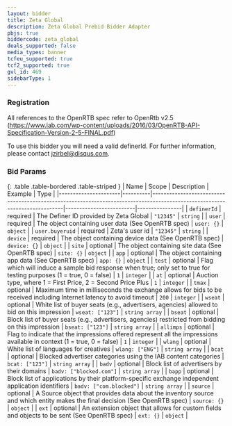 ```yaml
---
layout: bidder
title: Zeta Global
description: Zeta Global Prebid Bidder Adapter
pbjs: true
biddercode: zeta_global
deals_supported: false
media_types: banner
tcfeu_supported: true
tcf2_supported: true
gvl_id: 469
sidebarType: 1
---
```


### Registration

All references to the OpenRTB spec refer to OpenRtb v2.5 (<https://www.iab.com/wp-content/uploads/2016/03/OpenRTB-API-Specification-Version-2-5-FINAL.pdf>)

To use this bidder you will need a valid definerId.  For further information, please contact <jzirbel@disqus.com>.

### Bid Params

{: .table .table-bordered .table-striped }
| Name                 | Scope    | Description                                                                                                                | Example                 | Type           |
|----------------------|----------|----------------------------------------------------------------------------------------------------------------------------|-------------------------|----------------|
| `definerId`          | required | The Definer ID provided by Zeta Global                                                                                     | `"12345"`               | `string`       |
| `user`               | required | The object containing user data (See OpenRTB spec)                                                                         | `user: {}`              | `object`       |
| `user.buyeruid`      | required | Zeta's user id                                                                                                             | `"12345"`               | `string`       |
| `device`             | required | The object containing device data (See OpenRTB spec)                                                                       | `device: {}`            | `object`       |
| `site`               | optional | The object containing site data (See OpenRTB spec)                                                                         | `site: {}`              | `object`       |
| `app`                | optional | The object containing app data (See OpenRTB spec)                                                                          | `app: {}`               | `object`       |
| `test`               | optional | Flag which will induce a sample bid response when true; only set to true for testing purposes (1 = true, 0 = false)        | `1`                     | `integer`      |
| `at`                 | optional | Auction type, where 1 = First Price, 2 = Second Price Plus                                                                 | `1`                     | `integer`      |
| `tmax`               | optional | Maximum time in milliseconds the exchange allows for bids to be received including Internet latency to avoid timeout       | `200`                   | `integer`      |
| `wseat`              | optional | White list of buyer seats (e.g., advertisers, agencies) allowed to bid on this impression                                  | `wseat: ["123"]`        | `string array` |
| `bseat`              | optional | Block list of buyer seats (e.g., advertisers, agencies) restricted from bidding on this impression                         | `bseat: ["123"]`        | `string array` |
| `allimps`            | optional | Flag to indicate that the impressions offered represent all the impressions available in context (1 = true, 0 = false)     | `1`                     | `integer`      |
| `wlang`              | optional | White list of languages for creatives                                                                                      | `wlang: ["ENG"]`        | `string array` |
| `bcat`               | optional | Blocked advertiser categories using the IAB content categories                                                             | `bcat: ["123"]`         | `string array` |
| `badv`               | optional | Block list of advertisers by their domains                                                                                 | `badv: ["blocked.com"]` | `string array` |
| `bapp`               | optional | Block list of applications by their platform-specific exchange independent application identifiers                         | `badv: ["com.blocked"]` | `string array` |
| `source`             | optional | A Source object that provides data about the inventory source and which entity makes the final decision (See OpenRTB spec) | `source: {}`            | `object`       |
| `ext`                | optional | An extension object that allows for custom fields and objects to be sent  (See OpenRTB spec)                               | `ext: {}`               | `object`       |
